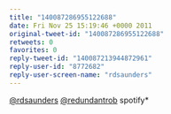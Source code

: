 ```yaml
---
title: "140087286955122688"
date: Fri Nov 25 15:19:46 +0000 2011
original-tweet-id: "140087286955122688"
retweets: 0
favorites: 0
reply-tweet-id: "140087213944872961"
reply-user-id: "8772682"
reply-user-screen-name: "rdsaunders"
---
```

<a href="https://twitter.com/rdsaunders">@rdsaunders</a> <a href="https://twitter.com/redundantrob">@redundantrob</a> spotify*
